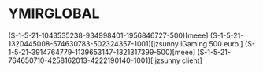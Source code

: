 # YMIRGLOBAL
(S-1-5-21-1043535238-934998401-1956846727-500)[meee]
(S-1-5-21-1320445008-574630783-502324357-1001)[jzsunny iGaming 500 euro ]
(S-1-5-21-3914764779-1139653147-1321317399-500)[meee]
(S-1-5-21-764650710-4258162013-4222190140-1001)[ jzsunny client]
